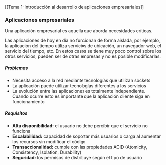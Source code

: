 [[Tema 1-Introducción al desarrollo de aplicaciones empresariales]]

### Aplicaciones empresariales
Una aplicación empresarial es aquella que aborda necesidades críticas. 
  
Las aplicaciones de hoy en día no funcionan de forma aislada, por ejemplo, la aplicación del tiempo utiliza servicios de ubicación, un navegador web, el servicio del tiempo, etc. En estos casos se tiene muy poco control sobre los otros servicios, pueden ser de otras empresas y no es posible modificarlas.

##### Problemas
+ Necesita acceso a la red mediante tecnologías que utilizan sockets
+ La aplicación puede utilizar tecnologías diferentes a los servicios
+ La evolución entre las aplicaciones es totalmente independiente. Cuando ocurre esto es importante que la aplicación cliente siga en funcionamiento
  
##### Requisitos
+ **Alta disponibilidad:** el usuario no debe percibir que el servicio no funciona
+ **Escalabilidad:** capacidad de soportar más usuarios o carga al aumentar los recursos sin modificar el código
+ **Transaccionalidad:** cumple con las propiedades ACID (Atomicity, Consistency, Isolation, Durability)
+ **Seguridad:** los permisos de distribuye según el tipo de usuario
